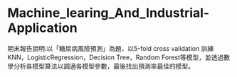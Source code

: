 # Machine_learing_And_Industrial-Application
期末報告說明:以「糖尿病風險預測」為題，以5-fold cross validation 訓練KNN，LogisticRegression，Decision Tree，Random Forest等模型，並透過數學分析各模型算法以調適各模型參數，最後找出預測率最佳的模型。
